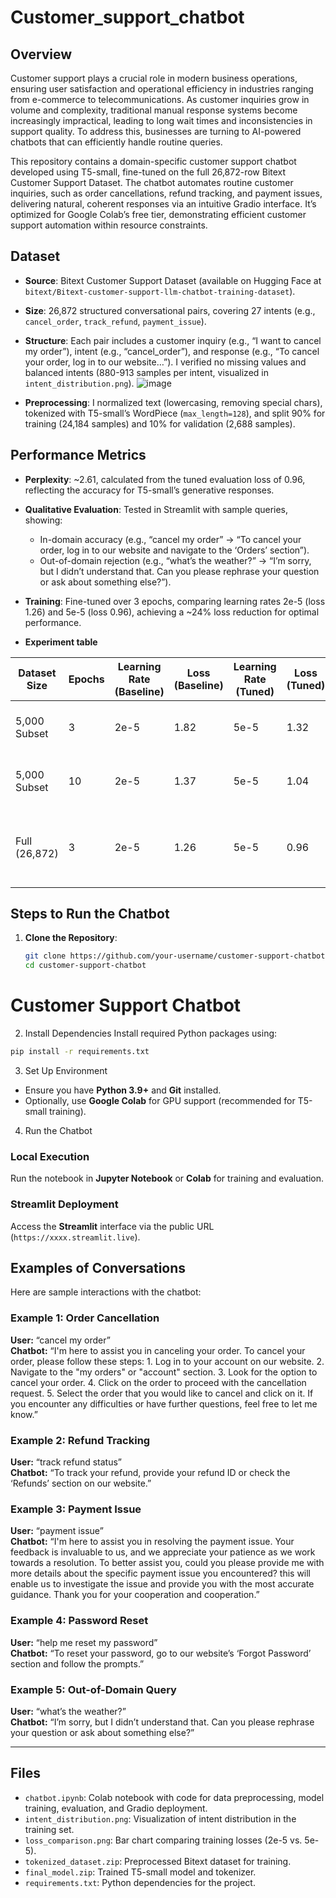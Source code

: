 # Customer_support_chatbot

## Overview
Customer support plays a crucial role in modern business operations, ensuring user satisfaction and operational efficiency in industries ranging from e-commerce to telecommunications. As customer inquiries grow in volume and complexity, traditional manual response systems become increasingly impractical, leading to long wait times and inconsistencies in support quality. To address this, businesses are turning to AI-powered chatbots that can efficiently handle routine queries.

This repository contains a domain-specific customer support chatbot developed using T5-small, fine-tuned on the full 26,872-row Bitext Customer Support Dataset. The chatbot automates routine customer inquiries, such as order cancellations, refund tracking, and payment issues, delivering natural, coherent responses via an intuitive Gradio interface. It’s optimized for Google Colab’s free tier, demonstrating efficient customer support automation within resource constraints.


## Dataset
- **Source**: Bitext Customer Support Dataset (available on Hugging Face at `bitext/Bitext-customer-support-llm-chatbot-training-dataset`).
- **Size**: 26,872 structured conversational pairs, covering 27 intents (e.g., `cancel_order`, `track_refund`, `payment_issue`).
- **Structure**: Each pair includes a customer inquiry (e.g., “I want to cancel my order”), intent (e.g., “cancel_order”), and response (e.g., “To cancel your order, log in to our website…”). I verified no missing values and balanced intents (880-913 samples per intent, visualized in `intent_distribution.png`).
  ![image](https://github.com/user-attachments/assets/605fe9cf-5b4c-4609-a16d-d47d207f3fb4)

- **Preprocessing**: I normalized text (lowercasing, removing special chars), tokenized with T5-small’s WordPiece (`max_length=128`), and split 90% for training (24,184 samples) and 10% for validation (2,688 samples).

## Performance Metrics
- **Perplexity**: ~2.61, calculated from the tuned evaluation loss of 0.96, reflecting the accuracy for T5-small’s generative responses.
- **Qualitative Evaluation**: Tested in Streamlit with sample queries, showing:
  - In-domain accuracy (e.g., “cancel my order” → “To cancel your order, log in to our website and navigate to the ‘Orders’ section”).
  - Out-of-domain rejection (e.g., “what’s the weather?” → “I’m sorry, but I didn’t understand that. Can you please rephrase your question or ask about something else?”).
- **Training**: Fine-tuned over 3 epochs, comparing learning rates 2e-5 (loss 1.26) and 5e-5 (loss 0.96), achieving a ~24% loss reduction for optimal performance.

- **Experiment table**
  
| Dataset Size    | Epochs | Learning Rate (Baseline) | Loss (Baseline) | Learning Rate (Tuned) | Loss (Tuned) | Notes                                      |  
|-----------------|--------|--------------------------|-----------------|-----------------------|--------------|--------------------------------------------|  
| 5,000 Subset    | 3      | 2e-5                     | 1.82            | 5e-5                  | 1.32         | Initial test, limited data, moderate performance |  
| 5,000 Subset    | 10     | 2e-5                     | 1.37            | 5e-5                  | 1.04         | Improved with more epochs, but overfit risk |  
| Full (26,872)   | 3      | 2e-5                     | 1.26            | 5e-5                  | 0.96         | Final choice, best balance of performance and efficiency |

## Steps to Run the Chatbot
1. **Clone the Repository**:
   ```bash
   git clone https://github.com/your-username/customer-support-chatbot.git
   cd customer-support-chatbot

# Customer Support Chatbot

2. Install Dependencies
Install required Python packages using:

```bash
pip install -r requirements.txt
```

3. Set Up Environment
- Ensure you have **Python 3.9+** and **Git** installed.  
- Optionally, use **Google Colab** for GPU support (recommended for T5-small training).  

4.  Run the Chatbot
### **Local Execution**
Run the notebook in **Jupyter Notebook** or **Colab** for training and evaluation.  

### **Streamlit Deployment**

Access the **Streamlit** interface via the public URL (`https://xxxx.streamlit.live`).  


## Examples of Conversations
Here are sample interactions with the chatbot:

### **Example 1: Order Cancellation**
**User:** “cancel my order”  
**Chatbot:** “I'm here to assist you in canceling your order. To cancel your order, please follow these steps: 1. Log in to your account on our website. 2. Navigate to the "my orders" or "account" section. 3. Look for the option to cancel your order. 4. Click on the order to proceed with the cancellation request. 5. Select the order that you would like to cancel and click on it. If you encounter any difficulties or have further questions, feel free to let me know.”  

### **Example 2: Refund Tracking**
**User:** “track refund status”  
**Chatbot:** “To track your refund, provide your refund ID or check the ‘Refunds’ section on our website.”  

### **Example 3: Payment Issue**
**User:** “payment issue”  
**Chatbot:** “I'm here to assist you in resolving the payment issue. Your feedback is invaluable to us, and we appreciate your patience as we work towards a resolution. To better assist you, could you please provide me with more details about the specific payment issue you encountered? this will enable us to investigate the issue and provide you with the most accurate guidance. Thank you for your cooperation and cooperation.”  

### **Example 4: Password Reset**
**User:** “help me reset my password”  
**Chatbot:** “To reset your password, go to our website’s ‘Forgot Password’ section and follow the prompts.”  

### **Example 5: Out-of-Domain Query**
**User:** “what’s the weather?”  
**Chatbot:** “I’m sorry, but I didn’t understand that. Can you please rephrase your question or ask about something else?”  

---

## Files
- `chatbot.ipynb`: Colab notebook with code for data preprocessing, model training, evaluation, and Gradio deployment.  
- `intent_distribution.png`: Visualization of intent distribution in the training set.  
- `loss_comparison.png`: Bar chart comparing training losses (2e-5 vs. 5e-5).  
- `tokenized_dataset.zip`: Preprocessed Bitext dataset for training.  
- `final_model.zip`: Trained T5-small model and tokenizer.  
- `requirements.txt`: Python dependencies for the project.  

